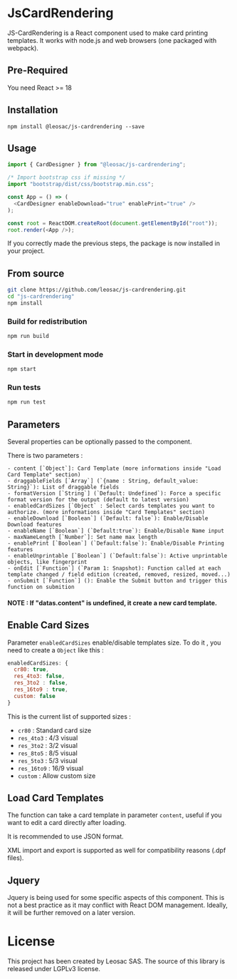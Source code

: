 # JsCardRendering

JS-CardRendering is a React component used to make card printing templates.
It works with node.js and web browsers (one packaged with webpack).

## Pre-Required

You need React >= 18

## Installation

`npm install @leosac/js-cardrendering --save`

## Usage

```js
import { CardDesigner } from "@leosac/js-cardrendering";

/* Import bootstrap css if missing */
import "bootstrap/dist/css/bootstrap.min.css";

const App = () => (
  <CardDesigner enableDownload="true" enablePrint="true" />
);

const root = ReactDOM.createRoot(document.getElementById("root"));
root.render(<App />);
```

If you correctly made the previous steps, the package is now installed in your project.

## From source

```bash
git clone https://github.com/leosac/js-cardrendering.git
cd "js-cardrendering"
npm install
```

### Build for redistribution
```bash
npm run build
```

### Start in development mode
```bash
npm start
```

### Run tests
```bash
npm run test
```

## Parameters

Several properties can be optionally passed to the component.

There is two parameters :

    - content [`Object`]: Card Template (more informations inside "Load Card Template" section)
    - draggableFields [`Array`] (`{name : String, default_value: String}`): List of draggable fields
    - formatVersion [`String`] (`Default: Undefined`): Force a specific format version for the output (default to latest version)
    - enabledCardSizes [`Object` : Select cards templates you want to authorize. (more informations inside "Card Templates" section)
    - enableDownload [`Boolean`] (`Default: false`): Enable/Disable Download features
    - enableName [`Boolean`] (`Default:true`): Enable/Disable Name input
    - maxNameLength [`Number`]: Set name max length
    - enablePrint [`Boolean`] (`Default:false`): Enable/Disable Printing features
    - enableUnprintable [`Boolean`] (`Default:false`): Active unprintable objects, like fingerprint
    - onEdit [`Function`] (`Param 1: Snapshot): Function called at each template changed / field edition (created, removed, resized, moved...)
    - onSubmit [`Function`] (): Enable the Submit button and trigger this function on submition

#### NOTE : If "datas.content" is undefined, it create a new card template.

## Enable Card Sizes

Parameter `enabledCardSizes` enable/disable templates size.
To do it , you need to create a `Object` like this :

```js
enabledCardSizes: {
  cr80: true,
  res_4to3: false,
  res_3to2 : false,
  res_16to9 : true,
  custom: false
}
```

This is the current list of supported sizes :

  - `cr80` : Standard card size
  - `res_4to3` : 4/3 visual
  - `res_3to2` : 3/2 visual
  - `res_8to5` : 8/5 visual
  - `res_5to3` : 5/3 visual
  - `res_16to9` : 16/9 visual
  - `custom` : Allow custom size

## Load Card Templates

The function can take a card template in parameter `content`, useful if you want to edit a card directly after loading.

It is recommended to use JSON format.

XML import and export is supported as well for compatibility reasons (.dpf files).

## Jquery

Jquery is being used for some specific aspects of this component. This is not a best practice as it may conflict with React DOM management. Ideally, it will be further removed on a later version.

# License

This project has been created by Leosac SAS.
The source of this library is released under LGPLv3 license.